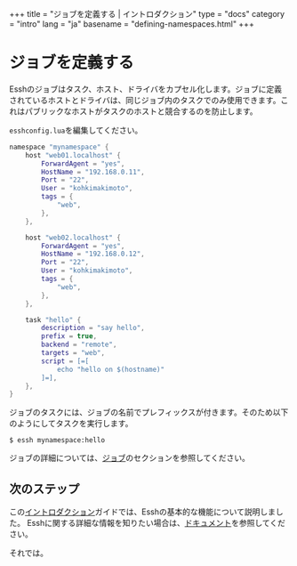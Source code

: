 +++
title = "ジョブを定義する | イントロダクション"
type = "docs"
category = "intro"
lang = "ja"
basename = "defining-namespaces.html"
+++

# ジョブを定義する

Esshのジョブはタスク、ホスト、ドライバをカプセル化します。ジョブに定義されているホストとドライバは、同じジョブ内のタスクでのみ使用できます。これはパブリックなホストがタスクのホストと競合するのを防止します。

`esshconfig.lua`を編集してください。

~~~lua
namespace "mynamespace" {
    host "web01.localhost" {
        ForwardAgent = "yes",
        HostName = "192.168.0.11",
        Port = "22",
        User = "kohkimakimoto",
        tags = {
            "web",
        },
    },

    host "web02.localhost" {
        ForwardAgent = "yes",
        HostName = "192.168.0.12",
        Port = "22",
        User = "kohkimakimoto",
        tags = {
            "web",
        },
    },

    task "hello" {
        description = "say hello",
        prefix = true,
        backend = "remote",
        targets = "web",
        script = [=[
            echo "hello on $(hostname)"
        ]=],
    },
}
~~~

ジョブのタスクには、ジョブの名前でプレフィックスが付きます。そのため以下のようにしてタスクを実行します。

~~~
$ essh mynamespace:hello
~~~

ジョブの詳細については、[ジョブ](/docs/ja/namespaces.html)のセクションを参照してください。

## 次のステップ

この[イントロダクション](/intro/ja/index.html)ガイドでは、Esshの基本的な機能について説明しました。 Esshに関する詳細な情報を知りたい場合は、[ドキュメント](/docs/ja/index.html)を参照してください。

それでは。
